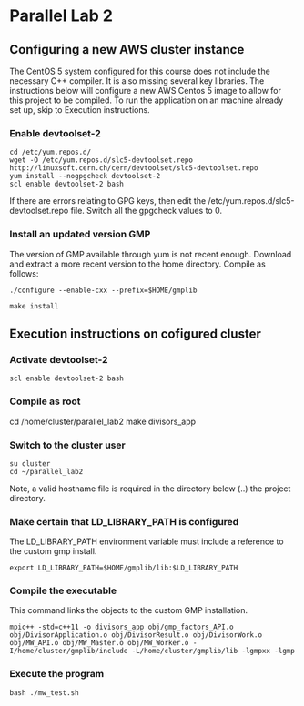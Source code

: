 # Parallel Lab 2
## Configuring a new AWS cluster instance
The CentOS 5 system configured for this course does not include the necessary C++ compiler. It is also missing several key libraries. The instructions below will configure a new AWS Centos 5 image to allow for this project to be compiled. To run the application on an machine already set up, skip to Execution instructions.

### Enable devtoolset-2

    cd /etc/yum.repos.d/
    wget -O /etc/yum.repos.d/slc5-devtoolset.repo http://linuxsoft.cern.ch/cern/devtoolset/slc5-devtoolset.repo
    yum install --nogpgcheck devtoolset-2
    scl enable devtoolset-2 bash

If there are errors relating to GPG keys, then edit the /etc/yum.repos.d/slc5-devtoolset.repo file. Switch all the gpgcheck values to 0.

### Install an updated version GMP
The version of GMP available through yum is not recent enough. Download and extract a more recent version to the home directory. Compile as follows:

    ./configure --enable-cxx --prefix=$HOME/gmplib

    make install
    
## Execution instructions on cofigured cluster

### Activate devtoolset-2 
    
    scl enable devtoolset-2 bash

### Compile as root

cd /home/cluster/parallel_lab2
make divisors_app

### Switch to the cluster user

    su cluster
    cd ~/parallel_lab2

Note, a valid hostname file is required in the directory below (..) the project directory.

### Make certain that LD_LIBRARY_PATH is configured
The LD_LIBRARY_PATH environment variable must include a reference to the custom gmp install.

    export LD_LIBRARY_PATH=$HOME/gmplib/lib:$LD_LIBRARY_PATH

### Compile the executable
This command links the objects to the custom GMP installation.

    mpic++ -std=c++11 -o divisors_app obj/gmp_factors_API.o obj/DivisorApplication.o obj/DivisorResult.o obj/DivisorWork.o obj/MW_API.o obj/MW_Master.o obj/MW_Worker.o -I/home/cluster/gmplib/include -L/home/cluster/gmplib/lib -lgmpxx -lgmp

### Execute the program

    bash ./mw_test.sh
